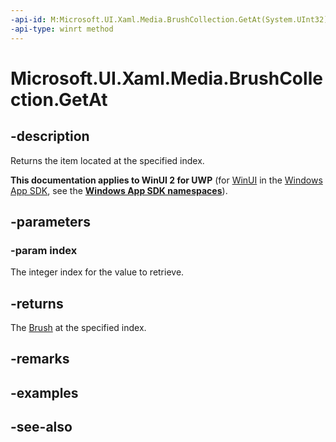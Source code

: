 ```yaml
---
-api-id: M:Microsoft.UI.Xaml.Media.BrushCollection.GetAt(System.UInt32)
-api-type: winrt method
---
```


<!-- Method syntax
public Windows.UI.Xaml.Media.Brush GetAt(System.UInt32 index)
-->

# Microsoft.UI.Xaml.Media.BrushCollection.GetAt

## -description
Returns the item located at the specified index.

**This documentation applies to WinUI 2 for UWP** (for [WinUI](/windows/apps/winui/winui3/) in the [Windows App SDK](/windows/apps/windows-app-sdk/), see the **[Windows App SDK namespaces](/windows/windows-app-sdk/api/winrt/)**).

## -parameters
### -param index
The integer index for the value to retrieve.

## -returns
The [Brush](brush.md) at the specified index.

## -remarks

## -examples

## -see-also
